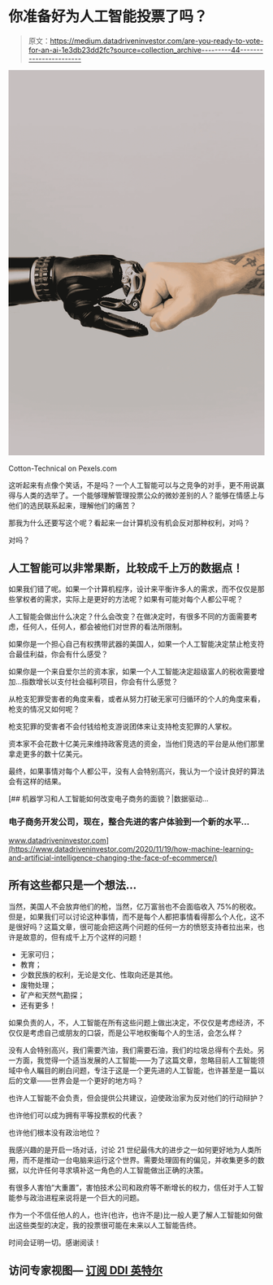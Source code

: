 # 你准备好为人工智能投票了吗？

> 原文：<https://medium.datadriveninvestor.com/are-you-ready-to-vote-for-an-ai-1e3db23dd2fc?source=collection_archive---------44----------------------->

![](img/f8541f960d5a3ed2f14aa87bd7415260.png)

Cotton-Technical on Pexels.com

这听起来有点像个笑话，不是吗？一个人工智能可以与之竞争的对手，更不用说赢得与人类的选举了。一个能够理解管理投票公众的微妙差别的人？能够在情感上与他们的选民联系起来，理解他们的痛苦？

那我为什么还要写这个呢？看起来一台计算机没有机会反对那种权利，对吗？

对吗？

## 人工智能可以非常果断，比较成千上万的数据点！

如果我们错了呢。如果一个计算机程序，设计来平衡许多人的需求，而不仅仅是那些掌权者的需求，实际上是更好的方法呢？如果有可能对每个人都公平呢？

人工智能会做出什么决定？什么会改变？在做决定时，有很多不同的方面需要考虑，任何人，任何人，都会被他们对世界的看法所限制。

如果你是一个担心自己有权携带武器的美国人，如果一个人工智能决定禁止枪支符合最佳利益，你会有什么感受？

如果你是一个来自爱尔兰的资本家，如果一个人工智能决定超级富人的税收需要增加…指数增长以支付社会福利项目，你会有什么感觉？

从枪支犯罪受害者的角度来看，或者从努力打破无家可归循环的个人的角度来看，枪支的情况又如何呢？

枪支犯罪的受害者不会付钱给枪支游说团体来让支持枪支犯罪的人掌权。

资本家不会花数十亿美元来维持政客竞选的资金，当他们竞选的平台是从他们那里拿走更多的数十亿美元。

最终，如果事情对每个人都公平，没有人会特别高兴，我认为一个设计良好的算法会有这样的结果。

[](https://www.datadriveninvestor.com/2020/11/19/how-machine-learning-and-artificial-intelligence-changing-the-face-of-ecommerce/) [## 机器学习和人工智能如何改变电子商务的面貌？|数据驱动…

### 电子商务开发公司，现在，整合先进的客户体验到一个新的水平…

www.datadriveninvestor.com](https://www.datadriveninvestor.com/2020/11/19/how-machine-learning-and-artificial-intelligence-changing-the-face-of-ecommerce/) 

## 所有这些都只是一个想法…

当然，美国人不会放弃他们的枪，当然，亿万富翁也不会面临收入 75%的税收。但是，如果我们可以讨论这种事情，而不是每个人都把事情看得那么个人化，这不是很好吗？这篇文章，很可能会把这两个问题的任何一方的愤怒支持者拉出来，也许是故意的，但有成千上万个这样的问题！

*   无家可归；
*   教育；
*   少数民族的权利，无论是文化、性取向还是其他。
*   废物处理；
*   矿产和天然气勘探；
*   还有更多！

如果负责的人，不，人工智能在所有这些问题上做出决定，不仅仅是考虑经济，不仅仅是考虑自己或朋友的口袋，而是公平地权衡每个人的生活，会怎么样？

没有人会特别高兴，我们需要汽油，我们需要石油，我们的垃圾总得有个去处。另一方面，我觉得一个适当发展的人工智能——为了这篇文章，忽略目前人工智能领域中令人瞩目的刷白问题，专注于这是一个更先进的人工智能，也许甚至是一篇以后的文章——世界会是一个更好的地方吗？

也许人工智能不会负责，但会提供公共建议，迫使政治家为反对他们的行动辩护？

也许他们可以成为拥有平等投票权的代表？

也许他们根本没有政治地位？

我感兴趣的是开启一场对话，讨论 21 世纪最伟大的进步之一如何更好地为人类所用，而不是推动一台电脑来运行这个世界。需要处理固有的偏见，并收集更多的数据，以允许任何寻求填补这一角色的人工智能做出正确的决策。

有很多人害怕“大重置”，害怕技术公司和政府等不断增长的权力，信任对于人工智能参与政治进程来说将是一个巨大的问题。

作为一个不信任他人的人，也许(也许，也许不是)比一般人更了解人工智能如何做出这些类型的决定，我的投票很可能在未来以人工智能告终。

时间会证明一切。感谢阅读！

## 访问专家视图— [订阅 DDI 英特尔](https://datadriveninvestor.com/ddi-intel)
